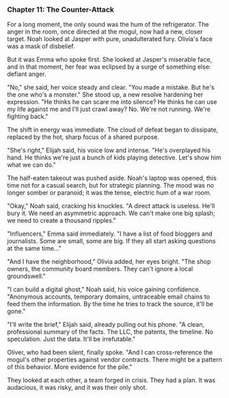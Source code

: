 ### Chapter 11: The Counter-Attack
For a long moment, the only sound was the hum of the refrigerator. The anger in the room, once directed at the mogul, now had a new, closer target. Noah looked at Jasper with pure, unadulterated fury. Olivia's face was a mask of disbelief.

But it was Emma who spoke first. She looked at Jasper's miserable face, and in that moment, her fear was eclipsed by a surge of something else: defiant anger.

"No," she said, her voice steady and clear. "You made a mistake. But he's the one who's a monster." She stood up, a new resolve hardening her expression. "He thinks he can scare me into silence? He thinks he can use my life against me and I'll just crawl away? No. We're not running. We're fighting back."

The shift in energy was immediate. The cloud of defeat began to dissipate, replaced by the hot, sharp focus of a shared purpose.

"She's right," Elijah said, his voice low and intense. "He's overplayed his hand. He thinks we're just a bunch of kids playing detective. Let's show him what we can do."

The half-eaten takeout was pushed aside. Noah's laptop was opened, this time not for a casual search, but for strategic planning. The mood was no longer somber or paranoid; it was the tense, electric hum of a war room.

"Okay," Noah said, cracking his knuckles. "A direct attack is useless. He'll bury it. We need an asymmetric approach. We can't make one big splash; we need to create a thousand ripples."

"Influencers," Emma said immediately. "I have a list of food bloggers and journalists. Some are small, some are big. If they all start asking questions at the same time..."

"And I have the neighborhood," Olivia added, her eyes bright. "The shop owners, the community board members. They can't ignore a local groundswell."

"I can build a digital ghost," Noah said, his voice gaining confidence. "Anonymous accounts, temporary domains, untraceable email chains to feed them the information. By the time he tries to track the source, it'll be gone."

"I'll write the brief," Elijah said, already pulling out his phone. "A clean, professional summary of the facts. The LLC, the patents, the timeline. No speculation. Just the data. It'll be irrefutable."

Oliver, who had been silent, finally spoke. "And I can cross-reference the mogul's other properties against vendor contracts. There might be a pattern of this behavior. More evidence for the pile."

They looked at each other, a team forged in crisis. They had a plan. It was audacious, it was risky, and it was their only shot.
